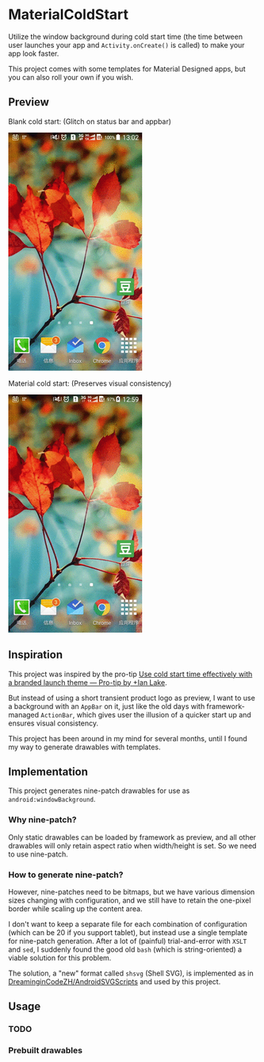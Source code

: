 # MaterialColdStart

Utilize the window background during cold start time (the time between user launches your app and `Activity.onCreate()` is called) to make your app look faster.

This project comes with some templates for Material Designed apps, but you can also roll your own if you wish.

## Preview

Blank cold start: (Glitch on status bar and appbar)

![Blank cold start](preview/blank_cold_start.gif)

Material cold start: (Preserves visual consistency)

![Material cold start](preview/material_cold_start.gif)

## Inspiration

This project was inspired by the pro-tip [Use cold start time effectively with a branded launch theme — Pro-tip by +Ian Lake](https://plus.google.com/+AndroidDevelopers/posts/Z1Wwainpjhd).

But instead of using a short transient product logo as preview, I want to use a background with an `AppBar` on it, just like the old days with framework-managed `ActionBar`, which gives user the illusion of a quicker start up and ensures visual consistency.

This project has been around in my mind for several months, until I found my way to generate drawables with templates.

## Implementation

This project generates nine-patch drawables for use as `android:windowBackground`.

### Why nine-patch?

Only static drawables can be loaded by framework as preview, and all other drawables will only retain aspect ratio when width/height is set. So we need to use nine-patch.

### How to generate nine-patch?

However, nine-patches need to be bitmaps, but we have various dimension sizes changing with configuration, and we still have to retain the one-pixel border while scaling up the content area.

I don't want to keep a separate file for each combination of configuration (which can be 20 if you support tablet), but instead use a single template for nine-patch generation. After a lot of (painful) trial-and-error with `XSLT` and `sed`, I suddenly found the good old `bash` (which is string-oriented) a viable solution for this problem.

The solution, a "new" format called `shsvg` (Shell SVG), is implemented as in [DreaminginCodeZH/AndroidSVGScripts](https://github.com/DreaminginCodeZH/AndroidSVGScripts) and used by this project.

## Usage

### TODO

### Prebuilt drawables
